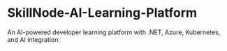 # SkillNode-AI-Learning-Platform
An AI-powered developer learning platform with .NET, Azure, Kubernetes, and AI integration.
